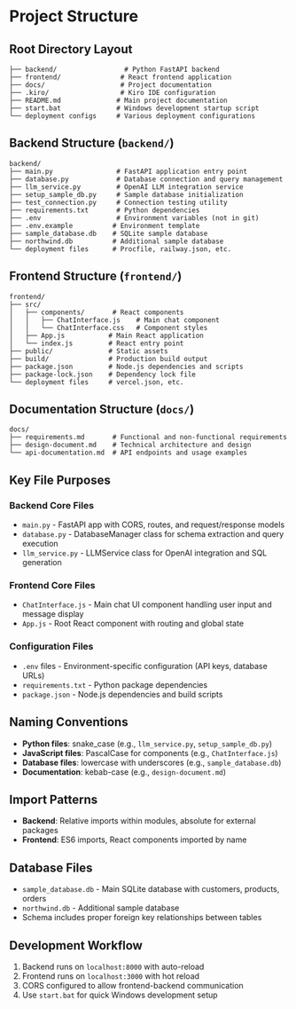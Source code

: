 # Project Structure

## Root Directory Layout
```
├── backend/                 # Python FastAPI backend
├── frontend/               # React frontend application
├── docs/                   # Project documentation
├── .kiro/                  # Kiro IDE configuration
├── README.md              # Main project documentation
├── start.bat              # Windows development startup script
└── deployment configs     # Various deployment configurations
```

## Backend Structure (`backend/`)
```
backend/
├── main.py                # FastAPI application entry point
├── database.py            # Database connection and query management
├── llm_service.py         # OpenAI LLM integration service
├── setup_sample_db.py     # Sample database initialization
├── test_connection.py     # Connection testing utility
├── requirements.txt       # Python dependencies
├── .env                   # Environment variables (not in git)
├── .env.example          # Environment template
├── sample_database.db    # SQLite sample database
├── northwind.db          # Additional sample database
└── deployment files      # Procfile, railway.json, etc.
```

## Frontend Structure (`frontend/`)
```
frontend/
├── src/
│   ├── components/       # React components
│   │   ├── ChatInterface.js    # Main chat component
│   │   └── ChatInterface.css   # Component styles
│   ├── App.js           # Main React application
│   └── index.js         # React entry point
├── public/              # Static assets
├── build/               # Production build output
├── package.json         # Node.js dependencies and scripts
├── package-lock.json    # Dependency lock file
└── deployment files     # vercel.json, etc.
```

## Documentation Structure (`docs/`)
```
docs/
├── requirements.md       # Functional and non-functional requirements
├── design-document.md    # Technical architecture and design
└── api-documentation.md  # API endpoints and usage examples
```

## Key File Purposes

### Backend Core Files
- `main.py` - FastAPI app with CORS, routes, and request/response models
- `database.py` - DatabaseManager class for schema extraction and query execution
- `llm_service.py` - LLMService class for OpenAI integration and SQL generation

### Frontend Core Files
- `ChatInterface.js` - Main chat UI component handling user input and message display
- `App.js` - Root React component with routing and global state

### Configuration Files
- `.env` files - Environment-specific configuration (API keys, database URLs)
- `requirements.txt` - Python package dependencies
- `package.json` - Node.js dependencies and build scripts

## Naming Conventions
- **Python files**: snake_case (e.g., `llm_service.py`, `setup_sample_db.py`)
- **JavaScript files**: PascalCase for components (e.g., `ChatInterface.js`)
- **Database files**: lowercase with underscores (e.g., `sample_database.db`)
- **Documentation**: kebab-case (e.g., `design-document.md`)

## Import Patterns
- **Backend**: Relative imports within modules, absolute for external packages
- **Frontend**: ES6 imports, React components imported by name

## Database Files
- `sample_database.db` - Main SQLite database with customers, products, orders
- `northwind.db` - Additional sample database
- Schema includes proper foreign key relationships between tables

## Development Workflow
1. Backend runs on `localhost:8000` with auto-reload
2. Frontend runs on `localhost:3000` with hot reload
3. CORS configured to allow frontend-backend communication
4. Use `start.bat` for quick Windows development setup